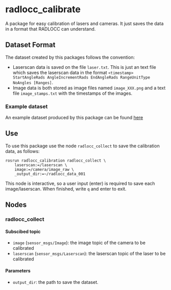 # radlocc_calibrate

A package for easy calibration of lasers and cameras. It just saves the data in a format that RADLOCC can understand.

## Dataset Format

The dataset created by this packages follows the convention:

- Laserscan data is saved on the file `laser.txt`. This is just an text file which saves the laserscan data in the format `<timestamp> StartAngleRads AngleIncrementRads EndAngleRads RangeUnitType NoAngles [Ranges]`.
- Image data is both stored as image files named `image_XXX.png` and a text file `image_stamps.txt` with the timestamps of the images.

### Example dataset

An example dataset produced by this package can be found [here](https://www.dropbox.com/s/9iy1u8p12q66z3m/radlocc_data_atlas_right_laser_001.tar.gz?dl=0)

## Use

To use this package use the node `radlocc_collect` to save the calibration data, as follows:

```
rosrun radlocc_calibration radlocc_collect \
    laserscan:=/laserscan \
    image:=/camera/image_raw \
    _output_dir:=~/radlocc_data_001
```

This node is interactive, so a user input (enter) is required to save each image/laserscan. When finished, write `q` and enter to exit.

## Nodes

### radlocc_collect

#### Subscibed topic

- `image` (`sensor_msgs/Image`): the image topic of the camera to be calibrated
- `laserscan` (`sensor_msgs/Laserscan`): the laserscan topic of the laser to be calibrated

#### Parameters

- `output_dir`: the path to save the dataset.
